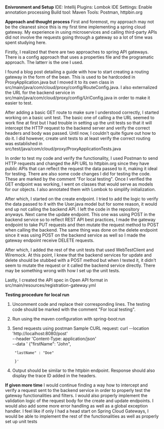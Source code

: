 **Enivronment and Setup**
IDE: Intellij
Plugins: Lombok 
IDE Settings: Enable annotation processing
Build tool: Maven
Tools: Postman, httpbin.org

**Approach and thought process**
First and foremost, my approach may not be the cleanest since this is my first time implementing a spring cloud gateway. My experience in using microservices and calling third-party APIs did not involve the requests going through a gateway so a lot of time was spent studying here.

Firstly, I realized that there are two approaches to spring API gateways. There is a config approach that uses a properties file and the programatic approach. The latterr is the one I used.

I found a blog post detailing a guide with how to start creating a routing gateway in the form of the bean. This is used to be hardcoded in ProxyApplication.java but I moved it to its own class in src/main/java/com/cloud/proxy/config/RouteConfig.java. 
I also externalized the URL for the backend service in src/main/java/com/cloud/proxy/config/UriConfig.java in order to make it easier to test.

After adding a basic GET route to make sure I understood correctly, I started working on a basic unit test. 
The basic one of calling a the URL seemed to work fine at first but I had trouble in setting up the unit tests so that it will intercept the HTTP request to the backend server and verify the correct headers and body was passed. 
Until now, I couldn't quite figure out how to do it. 
I did however, create unit tests to at least verify the correct routing was established in src/test/java/com/cloud/proxy/ProxyApplicationTests.java

In order to test my code and verify the functionality, I used Postman to send HTTP requests and changed the API URL to httpbin.org since they have public APIs that can reflect the request the data passed to it, making it ideal for testing. 
There are also some code changes I did for testing the code. These are marked by the comment "For local testing".
Once I verified the GET endpoint was working, I went on classes that would serve as models for our objects. I also annotated them with Lombok to simplify initialization.

After which, I started on the create endpoint. I tried to add the logic to verify the data passed to it with the User.java model but for some reason, it would end up not calling the backend API. I left the code in the repository anyways.
Next came the update endpoint. This one was using POST in the backend service so to reflect REST API best practices, I made the gateway endpoint to take PUT requests and then mutate the request method to POST when calling the backend.
The same thing was done on the delete endpoint since it was using POST on the backend service as well so I made the gateway endpoint receive DELETE requests.

After which, I added the rest of the unit tests that used WebTestClient and Wiremock. At this point, I knew that the backend services for update and delete should be stubbed with a POST method but when I tested it, it didn't seem to mutate the request or it called the backend service directly.
There may be something wrong with how I set up the unit tests.

Lastly, I created the API spec in Open API format in src/main/resources/registration-gateway.yml

**Testing procedure for local run**
1. Uncomment code and replace their corresponding lines. The testing code should be marked with the comment "For local testing".
2. Run using the maven configuration with spring-boot:run
3. Send requests using postman
   Sample CURL request:
   curl --location 'http://localhost:8080/post' \
        --header 'Content-Type: application/json' \
        --data '
        {"firstName": "John",
        
        "lastName" : "Doe"
        
        }'
4. Output should be similar to the httpbin endpoint. Response should also display the trace ID added in the headers.

**If given more time**
I would continue finding a way how to intercept and verify a request sent to the backend service in order to properly test the gateway functionalities and filters.
I would also properly implement the validation logic of the request body for the create and update endpoints. 
I would also add some more error handling as well as a global exception handler.
I feel like if only I had a head start on Spring Cloud Gateways, I would be able to implement the rest of the functionalities as well as properly set up unit tests


